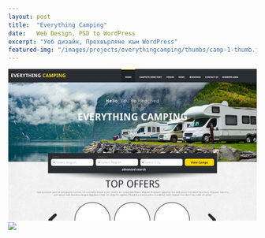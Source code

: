 ```yaml
---
layout: post
title:  "Everything Camping"
date:   Web Design, PSD to WordPress
excerpt: "Уеб дизайн, Прехвърляне към WordPress"
featured-img: "/images/projects/everythingcamping/thumbs/camp-1-thumb.jpg"
---
```


<img src="/images/projects/everythingcamping/thumbs/camp-1-thumb.jpg"> 
<img src="/images/projects/everythingcamping/camp-1-thumb.jpg"> 